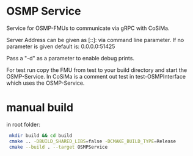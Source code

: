 # OSMP Service

Service for OSMP-FMUs to communicate via gRPC with CoSiMa.

Server Address can be given as [::]:<port> via command line parameter.
If no parameter is given default is: 0.0.0.0:51425

Pass a "-d" as a parameter to enable debug prints.

For test run copy the FMU from test to your build directory and start the OSMP-Service.
In CoSiMa is a comment out test in test-OSMPInterface which uses the OSMP-Service.

# manual build
in root folder:
```sh
 mkdir build && cd build
 cmake .. -DBUILD_SHARED_LIBS=false -DCMAKE_BUILD_TYPE=Release
 cmake --build . --target OSMPService
```